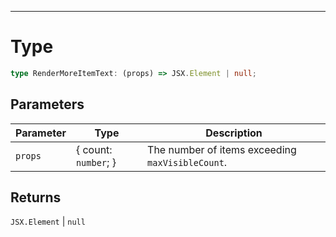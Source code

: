 

***

# Type

```ts
type RenderMoreItemText: (props) => JSX.Element | null;
```

## Parameters

| Parameter | Type | Description | 
| ------ | ------ | ------ | 
| `props` | \{ count: `number`; \} | The number of items exceeding `maxVisibleCount`. | 

## Returns

`JSX.Element` \| `null`

